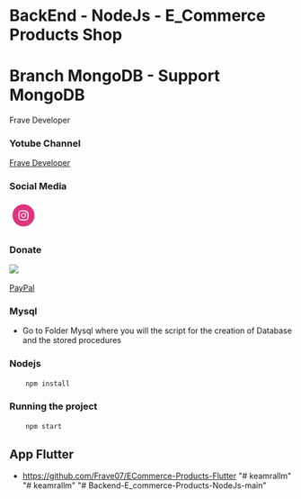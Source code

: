 # BackEnd - NodeJs - E_Commerce Products Shop
# Branch MongoDB - Support MongoDB

Frave Developer

### Yotube Channel
[Frave Developer](https://www.youtube.com/channel/UCkNYlmbx487MPmYvfSMAdRg)

### Social Media

<a href="https://www.instagram.com/frave_developer">
    <img src="https://github.com/aritraroy/social-icons/blob/master/instagram-icon.png?raw=true" width="50">
</a>

### Donate

<a href="https://www.buymeacoffee.com/frave">
    <img src="https://cdn.buymeacoffee.com/buttons/v2/default-yellow.png" width="200">
</a>

[PayPal](https://www.paypal.me/Fpereza)

### Mysql

- Go to Folder Mysql where you will the script for the creation of Database and the stored procedures

### Nodejs

```sh
    npm install
```

### Running the project

```sh
    npm start
```

## App Flutter

- https://github.com/Frave07/ECommerce-Products-Flutter
"# keamrallm" 
"# keamrallm" 
"# Backend-E_commerce-Products-NodeJs-main" 
